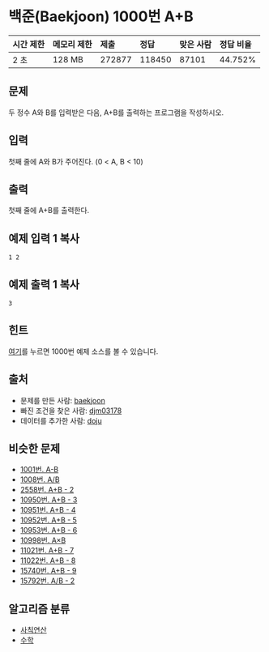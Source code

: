# 백준(Baekjoon) 1000번 A+B

| 시간 제한 | 메모리 제한 | 제출   | 정답   | 맞은 사람 | 정답 비율 |
| :-------- | :---------- | :----- | :----- | :-------- | :-------- |
| 2 초      | 128 MB      | 272877 | 118450 | 87101     | 44.752%   |

## 문제

두 정수 A와 B를 입력받은 다음, A+B를 출력하는 프로그램을 작성하시오.

## 입력

첫째 줄에 A와 B가 주어진다. (0 < A, B < 10)

## 출력

첫째 줄에 A+B를 출력한다.

## 예제 입력 1 복사

```
1 2
```

## 예제 출력 1 복사

```
3
```

## 힌트

[여기](https://www.acmicpc.net/help/language)를 누르면 1000번 예제 소스를 볼 수 있습니다.

## 출처

- 문제를 만든 사람: [baekjoon](https://www.acmicpc.net/user/baekjoon)
- 빠진 조건을 찾은 사람: [djm03178](https://www.acmicpc.net/user/djm03178)
- 데이터를 추가한 사람: [doju](https://www.acmicpc.net/user/doju)

## 비슷한 문제

- [1001번. A-B](https://www.acmicpc.net/problem/1001)
- [1008번. A/B](https://www.acmicpc.net/problem/1008)
- [2558번. A+B - 2](https://www.acmicpc.net/problem/2558)
- [10950번. A+B - 3](https://www.acmicpc.net/problem/10950)
- [10951번. A+B - 4](https://www.acmicpc.net/problem/10951)
- [10952번. A+B - 5](https://www.acmicpc.net/problem/10952)
- [10953번. A+B - 6](https://www.acmicpc.net/problem/10953)
- [10998번. A×B](https://www.acmicpc.net/problem/10998)
- [11021번. A+B - 7](https://www.acmicpc.net/problem/11021)
- [11022번. A+B - 8](https://www.acmicpc.net/problem/11022)
- [15740번. A+B - 9](https://www.acmicpc.net/problem/15740)
- [15792번. A/B - 2](https://www.acmicpc.net/problem/15792)

## 알고리즘 분류

- [사칙연산](https://www.acmicpc.net/problem/tag/사칙연산)
- [수학](https://www.acmicpc.net/problem/tag/수학)

